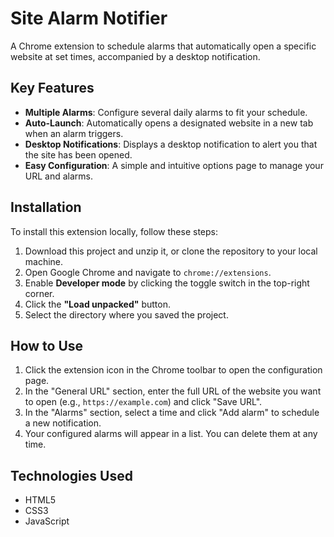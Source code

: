 # Site Alarm Notifier

A Chrome extension to schedule alarms that automatically open a specific website at set times, accompanied by a desktop notification.

## Key Features

- **Multiple Alarms**: Configure several daily alarms to fit your schedule.
- **Auto-Launch**: Automatically opens a designated website in a new tab when an alarm triggers.
- **Desktop Notifications**: Displays a desktop notification to alert you that the site has been opened.
- **Easy Configuration**: A simple and intuitive options page to manage your URL and alarms.

## Installation

To install this extension locally, follow these steps:

1.  Download this project and unzip it, or clone the repository to your local machine.
2.  Open Google Chrome and navigate to `chrome://extensions`.
3.  Enable **Developer mode** by clicking the toggle switch in the top-right corner.
4.  Click the **"Load unpacked"** button.
5.  Select the directory where you saved the project.

## How to Use

1.  Click the extension icon in the Chrome toolbar to open the configuration page.
2.  In the "General URL" section, enter the full URL of the website you want to open (e.g., `https://example.com`) and click "Save URL".
3.  In the "Alarms" section, select a time and click "Add alarm" to schedule a new notification.
4.  Your configured alarms will appear in a list. You can delete them at any time.

## Technologies Used

- HTML5
- CSS3
- JavaScript
